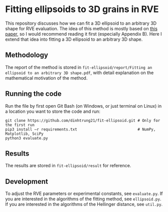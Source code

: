 # Fitting ellipsoids to 3D grains in RVE
This repository discusses how we can fit a 3D ellipsoid to an arbitrary 3D shape for RVE evaluation. The idea of this method is mostly based on [this paper](https://doi.org/10.1016/S0191-8141(03)00093-2), so I would recommend reading it first (especially Appendix B). Here I extend that idea into fitting a 3D ellipsoid to an arbitrary 3D shape.

## Methodology
The report of the method is stored in ```fit-ellipsoid/report/Fitting an ellipsoid to an arbitrary 3D shape.pdf```, with detail explanation on the mathematical motivation of the method.

## Running the code
Run the file by first open Git Bash (on Windows, or just terminal on Linux) in a location you want to store the code and run:
```
git clone https://github.com/dinhtrung21/fit-ellipsoid.git # Only for the first run
pip3 install –r requirements.txt                           # NumPy, Matplotlib, SciPy
python3 evaluate.py
```

## Results
The results are stored in ```fit-ellipsoid/result``` for reference.

## Development
To adjust the RVE parameters or experimental constants, see ```evaluate.py```.
If you are interested in the algorithms of the fitting method, see ```ellipsoid.py```.
If you are interested in the algorithms of the Hellinger distance, see ```util.py```.
